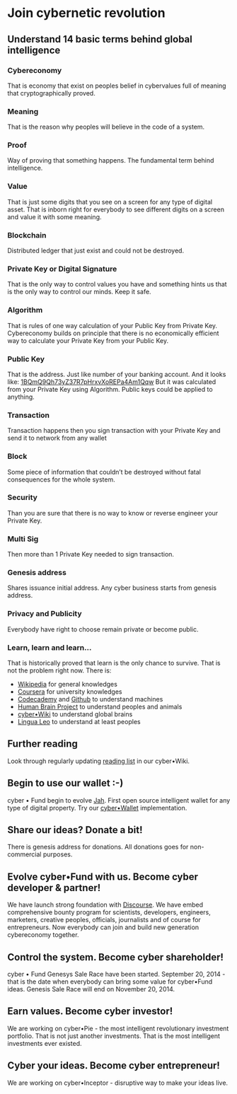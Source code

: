 # Join cybernetic revolution

## Understand 14 basic terms behind global intelligence

### Cybereconomy
That is economy that exist on peoples belief in cybervalues full of meaning that cryptographically proved.
### Meaning
That is the reason why peoples will believe in the code of a system.
### Proof
Way of proving that something happens. The fundamental term behind intelligence.
### Value
That is just some digits that you see on a screen for any type of digital asset. That is inborn right for everybody to see different digits on a screen and value it with some meaning.
### Blockchain
Distributed ledger that just exist and could not be destroyed.
### Private Key or Digital Signature
That is the only way to control values you have and something hints us that is the only way to control our minds. Keep it safe.
### Algorithm
That is rules of one way calculation of your Public Key from Private Key. Cybereconomy builds on principle that there is no economically efficient way to calculate your Private Key from your Public Key.
### Public Key
That is the address. Just like number of your banking account. And it looks like:
[1BQmQ9Qh73yZ37R7pHrxvXoREPa4Am1Qqw](https://www.coinprism.info/address/1BQmQ9Qh73yZ37R7pHrxvXoREPa4Am1Qqw)
But it was calculated from your Private Key using Algorithm.
Public keys could be applied to anything.
### Transaction
Transaction happens then you sign transaction with your Private Key and send it to network from any wallet
### Block
Some piece of information that couldn’t be destroyed without fatal consequences for the whole system.
### Security
Than you are sure that there is no way to know or reverse engineer your Private Key.
### Multi Sig
Then more than 1 Private Key needed to sign transaction.
### Genesis address
Shares issuance initial address. Any cyber business starts from genesis address.
### Privacy and Publicity
Everybody have right to choose remain private or become public.
### Learn, learn and learn...
That is historically proved that learn is the only chance to survive. That is not the problem right now. There is:
* [Wikipedia](https://en.wikipedia.org/wiki/Main_Page) for general knowledges
* [Coursera](https://www.coursera.org/) for university knowledges
* [Codecademy](http://www.codecademy.com/) and [Github](https://github.com/) to understand machines
* [Human Brain Project](https://www.humanbrainproject.eu/) to understand peoples and animals
* [cyber•Wiki](http://wiki.cyber.fund/Main_Page) to understand global brains
* [Lingua Leo](http://lingualeo.com/) to understand at least peoples

## Further reading
Look through regularly updating [reading list](http://wiki.cyber.fund/Reading_list) in our cyber•Wiki.

## Begin to use our wallet :-)
cyber • Fund begin to evolve [Jah](https://github.com/cyberFund/Jah). First open source intelligent wallet for any type of digital property. Try our [cyber•Wallet](http://wallet.cyber.fund) implementation.

## Share our ideas? Donate a bit!
There is genesis address for donations. All donations goes for non-commercial purposes.

## Evolve cyber•Fund with us. Become cyber developer & partner!
We have launch strong foundation with [Discourse](http://forum.cyber.fund/).
We have embed comprehensive bounty program for scientists, developers, engineers, marketers, creative peoples, officials, journalists and of course for entrepreneurs. Now everybody can join and build new generation cybereconomy together.

## Control the system. Become cyber shareholder!
cyber • Fund Genesys Sale Race have been started. September 20, 2014 - that is the date when everybody can bring some value for cyber•Fund ideas. Genesis Sale Race will end on November 20, 2014.

## Earn values. Become cyber investor!
We are working on cyber•Pie - the most intelligent revolutionary investment portfolio. That is not just another investments. That is the most intelligent investments ever existed.

## Cyber your ideas. Become cyber entrepreneur!
We are working on cyber•Inceptor - disruptive way to make your ideas live.